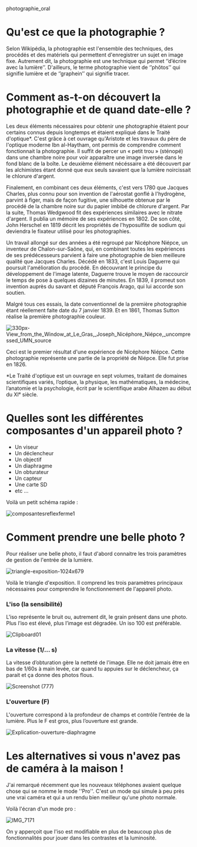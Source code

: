 photographie_oral

# Qu'est ce que la photographie ? 

Selon Wikipédia, la photographie est l'ensemble des techniques, des procédés et des matériels qui permettent d'enregistrer un sujet en image fixe. Autrement dit, la photographie est une technique qui permet ‘’d’écrire avec la lumière’’. D'ailleurs, le terme photographie vient de ‘’phôtos’’ qui signifie lumière et de ‘’graphein’’ qui signifie tracer.

# Comment as-t-on découvert la photographie et de quand date-elle ? 

Les deux éléments nécessaires pour obtenir une photographie étaient pour certains connus depuis longtemps et étaient expliqué dans le Traité d'optique*. C'est grâce à cet ouvrage qu'Aristote et les travaux du père de l'optique moderne Ibn al-Haytham, ont permis de comprendre comment fonctionnait la photographie. Il suffit de percer un « petit trou » (sténopé) dans une chambre noire pour voir apparaître une image inversée dans le fond blanc de la boîte. Le deuxième élément nécéssaire a été découvert par les alchimistes étant donné que eux seuls savaient que la lumière noircissait le chlorure d'argent. 

Finalement, en combinant ces deux éléments, c'est vers 1780 que Jacques Charles, plus connu pour son invention de l'aérostat gonflé à l'hydrogène, parvint à figer, mais de façon fugitive, une silhouette obtenue par le procédé de la chambre noire sur du papier imbibé de chlorure d'argent. Par la suite, Thomas Wedgwood fit des expériences similaires avec le nitrate d'argent. Il publia un mémoire de ses expériences en 1802. De son côté, John Herschel en 1819 décrit les propriétés de l'hyposulfite de sodium qui deviendra le fixateur utilisé pour les photographies.

Un travail allongé sur des années a été regroupé par Nicéphore Niépce, un inventeur de Chalon-sur-Saône, qui, en combinant toutes les expériences de ses prédécesseurs parvient à faire une photographie de bien meilleure qualité que Jacques Charles. Décédé en 1833, c'est Louis Daguerre qui poursuit l'amélioration du procédé. En découvrant le principe du développement de l'image latente, Daguerre trouve le moyen de raccourcir le temps de pose à quelques dizaines de minutes. En 1839, il promeut son invention auprès du savant et député François Arago, qui lui accorde son soutien.

Malgré tous ces essais, la date conventionnel de la première photographie étant réellement faite date du 7 janvier 1839. Et en 1861, Thomas Sutton réalise la première photographie couleur.

![330px-View_from_the_Window_at_Le_Gras,_Joseph_Nicéphore_Niépce,_uncompressed_UMN_source](https://user-images.githubusercontent.com/93718412/145322338-94169abe-d2bd-415b-b3c6-eb5a26439482.png)

Ceci est le premier résultat d'une expérience de Nicéphore Niépce. Cette photographie représente une partie de la propriété de Niépce. Elle fut prise en 1826.

*Le Traité d'optique est un ouvrage en sept volumes, traitant de domaines scientifiques variés, l’optique, la physique, les mathématiques, la médecine, l’anatomie et la psychologie, écrit par le scientifique arabe Alhazen au début du XIᵉ siècle.

# Quelles sont les différentes composantes d'un appareil photo ? 

- Un viseur 
- Un déclencheur
- Un objectif 
- Un diaphragme 
- Un obturateur
- Un capteur 
- Une carte SD
- etc ... 

Voilà un petit schéma rapide : 

![composantesreflexferme1](https://user-images.githubusercontent.com/93718412/145323667-f511298b-efc0-49ce-b079-2af157ded0dc.jpg)

# Comment prendre une belle photo ? 

Pour réaliser une belle photo, il faut d'abord connaitre les trois paramètres de gestion de l'entrée de la lumière. 

![triangle-exposition-1024x679](https://user-images.githubusercontent.com/93718412/145324412-fad67250-e6b4-46f2-9c97-08d022a8f5dd.png)

Voilà le triangle d'exposition. Il comprend les trois paramètres principaux nécessaires pour comprendre le fonctionnement de l'appareil photo. 

### L'iso (la sensibilité)

L'iso représente le bruit ou, autrement dit, le grain présent dans une photo. Plus l’iso est élevé, plus l’image est dégradée. Un iso 100 est préférable. 

![Clipboard01](https://user-images.githubusercontent.com/93718412/145324743-35403710-f841-4b0a-a8ba-1b9799c646fc.jpg)

### La vitesse (1/... s)

La vitesse d’obturation gère la netteté de l'image. Elle ne doit jamais être en bas de 1/60s à main levée, car quand tu appuies sur le déclencheur, ça parait et ça donne des photos flous.

![Screenshot (777)](https://user-images.githubusercontent.com/93718412/145326400-1db56ecc-6aca-45c8-9193-714f8cf7b860.png)

### L'ouverture (F) 

L'ouverture correspond à la profondeur de champs et contrôle l’entrée de la lumière. Plus le F est gros, plus l’ouverture est grande.

![Explication-ouverture-diaphragme](https://user-images.githubusercontent.com/93718412/145326725-318c88ed-ff13-4e15-a443-8c7eb38b5dd6.jpg)

# Les alternatives si vous n'avez pas de caméra à la maison !

J'ai remarqué récemment que les nouveaux téléphones avaient quelque chose qui se nomme le mode ''Pro''. C'est un mode qui simule à peu près une vrai caméra et qui a un rendu bien meilleur qu'une photo normale.

Voilà l'écran d'un mode pro : 

![IMG_7171](https://user-images.githubusercontent.com/93718412/145328572-72d9e7e9-8994-49ad-9765-4e323286d39f.png)

On y apperçoit que l'iso est modifiable en plus de beaucoup plus de fonctionnalités pour jouer dans les contrastes et la luminosité.





